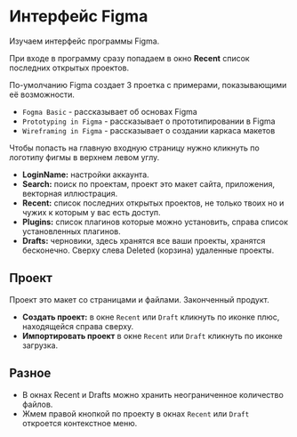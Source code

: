 # Интерфейс Figma
Изучаем интерфейс программы Figma.

При входе в программу сразу попадаем в окно **Recent** список последних открытых проектов.

По-умолчанию Figma создает 3 проетка с примерами, показывающими её возможности.
* `Fogma Basic` - рассказывает об основах Figma
* `Prototyping in Figma` - рассказывает о прототипировании в Figma
* `Wireframing in Figma` - рассказывает о создании каркаса макетов

Чтобы попасть на главную входную страницу нужно кликнуть по логотипу фигмы в верхнем левом углу.

* **LoginName:** настройки аккаунта.
* **Search:** поиск по проектам, проект это макет сайта, приложения, векторная иллюстрация.
* **Recent:** список последних открытых проектов, не только твоих но и чужих к которым у вас есть доступ.
* **Plugins:** список плагинов которые можно установить, справа список установленных плагинов.
* **Drafts:** черновики, здесь хранятся все ваши проекты, хранятся бесконечно. Сверху слева Deleted (корзина) удаленные проекты.

## Проект
Проект это макет со страницами и файлами. Законченный продукт.
* **Создать проект:** в окне `Recent` или `Draft` кликнуть по иконке плюс, находящейся справа сверху.
* **Импортировать проект** в окне `Recent` или `Draft` кликнуть по иконке загрузка.

## Разное
* В окнах Recent и Drafts можно хранить неограниченное количество файлов.
* Жмем правой кнопкой по проекту в окнах `Recent` или `Draft` откроется контекстное меню.
